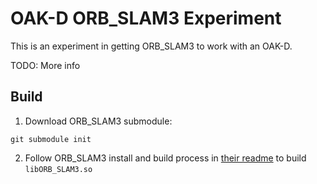 # OAK-D ORB_SLAM3 Experiment

This is an experiment in getting ORB_SLAM3 to work with an OAK-D.

TODO: More info

## Build

1. Download ORB_SLAM3 submodule:
```
git submodule init
```
2. Follow ORB_SLAM3 install and build process in [their
   readme](ORB_SLAM3/README.md) to build `libORB_SLAM3.so`